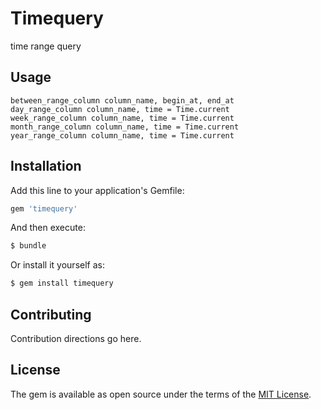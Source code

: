 # Timequery
time range query

## Usage
```
between_range_column column_name, begin_at, end_at
day_range_column column_name, time = Time.current
week_range_column column_name, time = Time.current
month_range_column column_name, time = Time.current
year_range_column column_name, time = Time.current
```

## Installation
Add this line to your application's Gemfile:

```ruby
gem 'timequery'
```

And then execute:
```bash
$ bundle
```

Or install it yourself as:
```bash
$ gem install timequery
```

## Contributing
Contribution directions go here.

## License
The gem is available as open source under the terms of the [MIT License](http://opensource.org/licenses/MIT).

